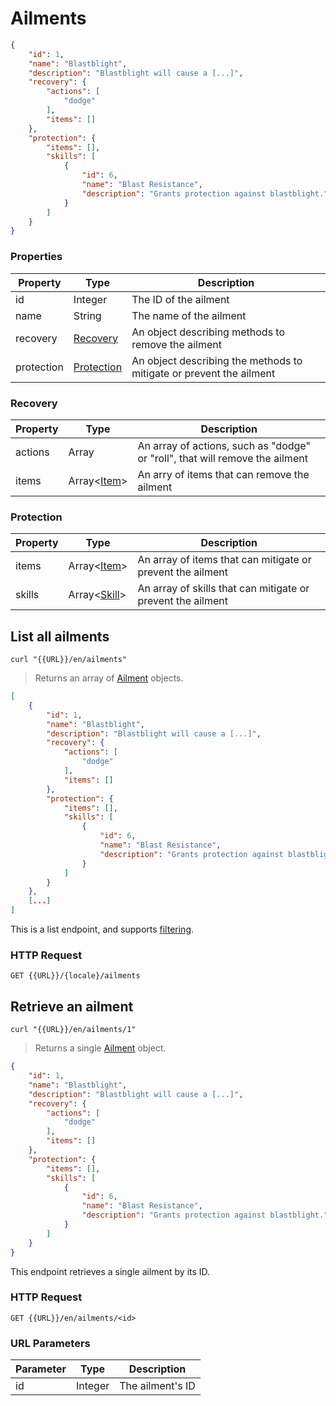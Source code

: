 [Ailment]: #ailments
[Item]: #items
[Skill]: #skills
[Projecting Results]: #projecting-results
[Searching the API]: #searching-the-api

# Ailments
```json
{
    "id": 1,
    "name": "Blastblight",
    "description": "Blastblight will cause a [...]",
    "recovery": {
        "actions": [
            "dodge"
        ],
        "items": []
    },
    "protection": {
        "items": [],
        "skills": [
            {
                "id": 6,
                "name": "Blast Resistance",
                "description": "Grants protection against blastblight."
            }
        ]
    }
}
```

### Properties
|Property|Type|Description|
|---|---|---|
|id|Integer|The ID of the ailment|
|name|String|The name of the ailment|
|recovery|[Recovery](#recovery)|An object describing methods to remove the ailment|
|protection|[Protection](#protection)|An object describing the methods to mitigate or prevent the ailment|

### Recovery
|Property|Type|Description|
|---|---|---|
|actions|Array<String>|An array of actions, such as "dodge" or "roll", that will remove the ailment|
|items|Array<[Item]>|An arry of items that can remove the ailment|

### Protection
|Property|Type|Description|
|---|---|---|
|items|Array<[Item]>|An array of items that can mitigate or prevent the ailment|
|skills|Array<[Skill]>|An array of skills that can mitigate or prevent the ailment|

## List all ailments
```shell
curl "{{URL}}/en/ailments"
```

> Returns an array of [Ailment] objects.

```json
[
    {
        "id": 1,
        "name": "Blastblight",
        "description": "Blastblight will cause a [...]",
        "recovery": {
            "actions": [
                "dodge"
            ],
            "items": []
        },
        "protection": {
            "items": [],
            "skills": [
                {
                    "id": 6,
                    "name": "Blast Resistance",
                    "description": "Grants protection against blastblight."
                }
            ]
        }
    },
    [...]
]
```

This is a list endpoint, and supports [filtering](#filtering-objects-in-the-response).

### HTTP Request
`GET {{URL}}/{locale}/ailments`

## Retrieve an ailment
```shell
curl "{{URL}}/en/ailments/1"
```

> Returns a single [Ailment] object.

```json
{
    "id": 1,
    "name": "Blastblight",
    "description": "Blastblight will cause a [...]",
    "recovery": {
        "actions": [
            "dodge"
        ],
        "items": []
    },
    "protection": {
        "items": [],
        "skills": [
            {
                "id": 6,
                "name": "Blast Resistance",
                "description": "Grants protection against blastblight."
            }
        ]
    }
}
```

This endpoint retrieves a single ailment by its ID.

### HTTP Request
`GET {{URL}}/en/ailments/<id>`

### URL Parameters
|Parameter|Type|Description|
|---|---|---|
|id|Integer|The ailment's ID|